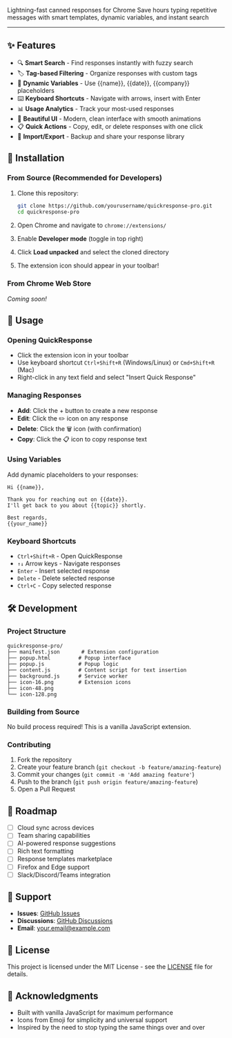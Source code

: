  Lightning-fast canned responses for Chrome</h3>
Save hours typing repetitive messages with smart templates, dynamic variables, and instant search

---

## ✨ Features

- 🔍 **Smart Search** - Find responses instantly with fuzzy search
- 🏷️ **Tag-based Filtering** - Organize responses with custom tags
- 📝 **Dynamic Variables** - Use {{name}}, {{date}}, {{company}} placeholders
- ⌨️ **Keyboard Shortcuts** - Navigate with arrows, insert with Enter
- 📊 **Usage Analytics** - Track your most-used responses
- 🎨 **Beautiful UI** - Modern, clean interface with smooth animations
- 📋 **Quick Actions** - Copy, edit, or delete responses with one click
- 🔄 **Import/Export** - Backup and share your response library

## 🚀 Installation

### From Source (Recommended for Developers)

1. Clone this repository:
   ```bash
   git clone https://github.com/yourusername/quickresponse-pro.git
   cd quickresponse-pro
   ```

2. Open Chrome and navigate to `chrome://extensions/`

3. Enable **Developer mode** (toggle in top right)

4. Click **Load unpacked** and select the cloned directory

5. The extension icon should appear in your toolbar!

### From Chrome Web Store
*Coming soon!*

## 📖 Usage

### Opening QuickResponse
- Click the extension icon in your toolbar
- Use keyboard shortcut `Ctrl+Shift+R` (Windows/Linux) or `Cmd+Shift+R` (Mac)
- Right-click in any text field and select "Insert Quick Response"

### Managing Responses
- **Add**: Click the + button to create a new response
- **Edit**: Click the ✏️ icon on any response
- **Delete**: Click the 🗑️ icon (with confirmation)
- **Copy**: Click the 📋 icon to copy response text

### Using Variables
Add dynamic placeholders to your responses:
```
Hi {{name}},

Thank you for reaching out on {{date}}. 
I'll get back to you about {{topic}} shortly.

Best regards,
{{your_name}}
```

### Keyboard Shortcuts
- `Ctrl+Shift+R` - Open QuickResponse
- `↑↓` Arrow keys - Navigate responses
- `Enter` - Insert selected response
- `Delete` - Delete selected response
- `Ctrl+C` - Copy selected response

## 🛠️ Development

### Project Structure
```
quickresponse-pro/
├── manifest.json       # Extension configuration
├── popup.html         # Popup interface
├── popup.js           # Popup logic
├── content.js         # Content script for text insertion
├── background.js      # Service worker
├── icon-16.png        # Extension icons
├── icon-48.png
└── icon-128.png
```

### Building from Source
No build process required! This is a vanilla JavaScript extension.

### Contributing
1. Fork the repository
2. Create your feature branch (`git checkout -b feature/amazing-feature`)
3. Commit your changes (`git commit -m 'Add amazing feature'`)
4. Push to the branch (`git push origin feature/amazing-feature`)
5. Open a Pull Request

## 🔮 Roadmap

- [ ] Cloud sync across devices
- [ ] Team sharing capabilities
- [ ] AI-powered response suggestions
- [ ] Rich text formatting
- [ ] Response templates marketplace
- [ ] Firefox and Edge support
- [ ] Slack/Discord/Teams integration

## 🤝 Support

- **Issues**: [GitHub Issues](https://github.com/yourusername/quickresponse-pro/issues)
- **Discussions**: [GitHub Discussions](https://github.com/yourusername/quickresponse-pro/discussions)
- **Email**: your.email@example.com

## 📄 License

This project is licensed under the MIT License - see the [LICENSE](LICENSE) file for details.

## 🙏 Acknowledgments

- Built with vanilla JavaScript for maximum performance
- Icons from Emoji for simplicity and universal support
- Inspired by the need to stop typing the same things over and over


